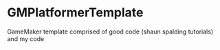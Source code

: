 # GMPlatformerTemplate
GameMaker template comprised of good code (shaun spalding tutorials) and my code
